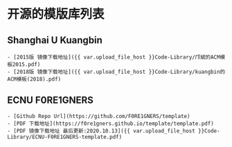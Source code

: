 # 开源的模版库列表

## Shanghai U Kuangbin
    - [2015版 镜像下载地址]({{ var.upload_file_host }}Code-Library/邝斌的ACM模板2015.pdf)
    - [2018版 镜像下载地址]({{ var.upload_file_host }}Code-Library/kuangbin的ACM模板(2018).pdf)
## ECNU F0RE1GNERS
    - [Github Repo Url](https://github.com/F0RE1GNERS/template)
    - [PDF 下载地址](https://f0re1gners.github.io/template/template.pdf)
    - [PDF 镜像下载地址 最后更新:2020.10.13]({{ var.upload_file_host }}Code-Library/ECNU-F0RE1GNERS-template.pdf)


